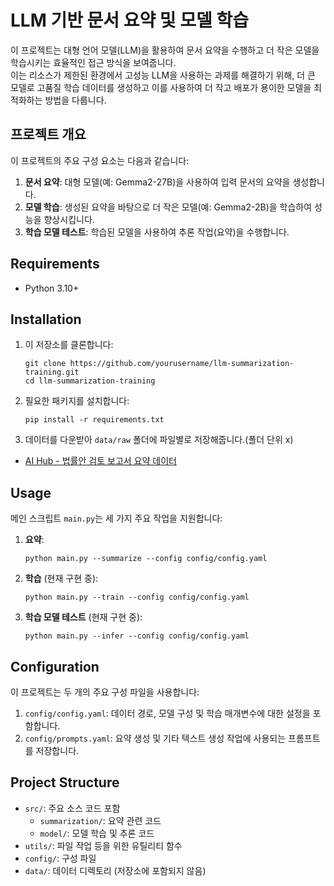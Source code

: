 # LLM 기반 문서 요약 및 모델 학습

이 프로젝트는 대형 언어 모델(LLM)을 활용하여 문서 요약을 수행하고 더 작은 모델을 학습시키는 효율적인 접근 방식을 보여줍니다.   
이는 리소스가 제한된 환경에서 고성능 LLM을 사용하는 과제를 해결하기 위해, 더 큰 모델로 고품질 학습 데이터를 생성하고 이를 사용하여 더 작고 배포가 용이한 모델을 최적화하는 방법을 다룹니다.

## 프로젝트 개요

이 프로젝트의 주요 구성 요소는 다음과 같습니다:

1. **문서 요약**: 대형 모델(예: Gemma2-27B)을 사용하여 입력 문서의 요약을 생성합니다.
2. **모델 학습**: 생성된 요약을 바탕으로 더 작은 모델(예: Gemma2-2B)을 학습하여 성능을 향상시킵니다.
3. **학습 모델 테스트**: 학습된 모델을 사용하여 추론 작업(요약)을 수행합니다.


## Requirements

- Python 3.10+

## Installation

1. 이 저장소를 클론합니다:
   ```
   git clone https://github.com/yourusername/llm-summarization-training.git
   cd llm-summarization-training
   ```

2. 필요한 패키지를 설치합니다:
   ```
   pip install -r requirements.txt
   ```
   
3. 데이터를 다운받아 `data/raw` 폴더에 파일별로 저장해줍니다.(폴더 단위 x)
- [AI Hub - 법률안 검토 보고서 요약 데이터]("https://www.aihub.or.kr/aihubdata/data/view.do?currMenu=115&topMenu=100&dataSetSn=71794")

## Usage

메인 스크립트 `main.py`는 세 가지 주요 작업을 지원합니다:

1. **요약**:
   ```
   python main.py --summarize --config config/config.yaml
   ```

2. **학습** (현재 구현 중):
   ```
   python main.py --train --config config/config.yaml
   ```

3. **학습 모델 테스트** (현재 구현 중):
   ```
   python main.py --infer --config config/config.yaml
   ```

## Configuration

이 프로젝트는 두 개의 주요 구성 파일을 사용합니다:

1. `config/config.yaml`: 데이터 경로, 모델 구성 및 학습 매개변수에 대한 설정을 포함합니다.
2. `config/prompts.yaml`: 요약 생성 및 기타 텍스트 생성 작업에 사용되는 프롬프트를 저장합니다.

## Project Structure

- `src/`: 주요 소스 코드 포함
  - `summarization/`: 요약 관련 코드
  - `model/`: 모델 학습 및 추론 코드
- `utils/`: 파일 작업 등을 위한 유틸리티 함수
- `config/`: 구성 파일
- `data/`: 데이터 디렉토리 (저장소에 포함되지 않음)
